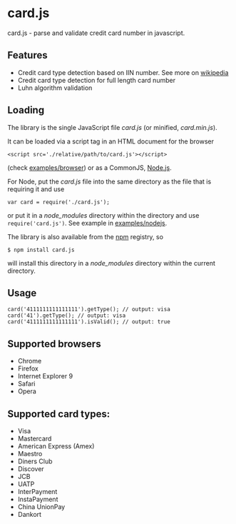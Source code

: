 # card.js
card.js - parse and validate credit card number in javascript.

## Features

  - Credit card type detection based on IIN number. See more on [wikipedia](http://en.wikipedia.org/wiki/Bank_card_number#Issuer_identification_number_.28IIN.29)
  - Credit card type detection for full length card number
  - Luhn algorithm validation
  
## Loading

The library is the single JavaScript file *card.js* (or minified, *card.min.js*).   

It can be loaded via a script tag in an HTML document for the browser

    <script src='./relative/path/to/card.js'></script>
   
(check [examples/browser](examples/browser)) or as a CommonJS, [Node.js](http://nodejs.org).

For Node, put the *card.js* file into the same directory as the file that is requiring it and use

    var card = require('./card.js'); 

or put it in a *node_modules* directory within the directory and use `require('card.js')`. See example in [examples/nodejs](examples/nodejs).

The library is also available from the [npm](https://npmjs.org/) registry, so

    $ npm install card.js

will install this directory in a *node_modules* directory within the current directory.  

## Usage

```
card('4111111111111111').getType(); // output: visa
card('41').getType(); // output: visa
card('4111111111111111').isValid(); // output: true
```

## Supported browsers

  - Chrome
  - Firefox
  - Internet Explorer 9
  - Safari
  - Opera
  
## Supported card types:
 
 - Visa
 - Mastercard
 - American Express (Amex)
 - Maestro
 - Diners Club
 - Discover
 - JCB
 - UATP
 - InterPayment
 - InstaPayment
 - China UnionPay
 - Dankort
